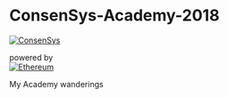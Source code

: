 # ConsenSys-Academy-2018
[![ConsenSys](https://consensys.net/academy/wp-content/uploads/2017/09/logo-stacked.png)](https://consensys.net/academy/)  

powered by  
[![Ethereum](https://www.ethereum.org/images/home-title.png)](https://ethereum.org)  


My Academy wanderings  
